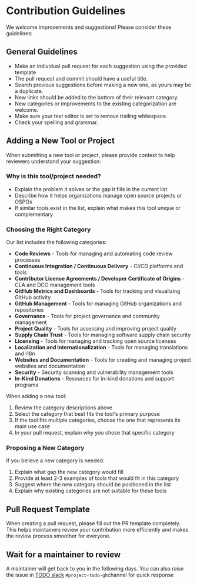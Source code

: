 # Contribution Guidelines

We welcome improvements and suggestions! Please consider these guidelines:

## General Guidelines

- Make an individual pull request for each suggestion using the provided template
- The pull request and commit should have a useful title.
- Search previous suggestions before making a new one, as yours may be a duplicate.
- New links should be added to the bottom of their relevant category.
- New categories or improvements to the existing categorization are welcome.
- Make sure your text editor is set to remove trailing whitespace.
- Check your spelling and grammar.

## Adding a New Tool or Project

When submitting a new tool or project, please provide context to help reviewers understand your suggestion:

### Why is this tool/project needed?
- Explain the problem it solves or the gap it fills in the current list
- Describe how it helps organizations manage open source projects or OSPOs
- If similar tools exist in the list, explain what makes this tool unique or complementary

### Choosing the Right Category

Our list includes the following categories:
- **Code Reviews** - Tools for managing and automating code review processes
- **Continuous Integration / Continuous Delivery** - CI/CD platforms and tools
- **Contributor License Agreements / Developer Certificate of Origins** - CLA and DCO management tools
- **GitHub Metrics and Dashboards** - Tools for tracking and visualizing GitHub activity
- **GitHub Management** - Tools for managing GitHub organizations and repositories
- **Governance** - Tools for project governance and community management
- **Project Quality** - Tools for assessing and improving project quality
- **Supply Chain Trust** - Tools for managing software supply chain security
- **Licensing** - Tools for managing and tracking open source licenses
- **Localization and Internationalization** - Tools for managing translations and i18n
- **Websites and Documentation** - Tools for creating and managing project websites and documentation
- **Security** - Security scanning and vulnerability management tools
- **In-Kind Donations** - Resources for in-kind donations and support programs

When adding a new tool:
1. Review the category descriptions above
2. Select the category that best fits the tool's primary purpose
3. If the tool fits multiple categories, choose the one that represents its main use case
4. In your pull request, explain why you chose that specific category

### Proposing a New Category

If you believe a new category is needed:
1. Explain what gap the new category would fill
2. Provide at least 2-3 examples of tools that would fit in this category
3. Suggest where the new category should be positioned in the list
4. Explain why existing categories are not suitable for these tools

## Pull Request Template

When creating a pull request, please fill out the PR template completely. This helps maintainers review your contribution more efficiently and makes the review process smoother for everyone.

## Wait for a maintainer to review

A maintainer will get back to you in the following days. You can also raise the issue in <a href="https://join.slack.com/t/thetodogroup/shared_invite/zt-2w71kclgx-JOUB4LTXIuVEKehkJk7V0w">TODO slack</a> `#project-todo-gh`channel for quick response
